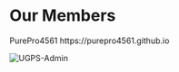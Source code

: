 <img alt="" src="https://readme-typing-svg.herokuapp.com?vCenter=true&lines=Hello+Welcome+To+UGPS;Unblocked+Games+And+Proxies;For+Students">

<h1>Our Members</h1>
PurePro4561 https://purepro4561.github.io

<p align="left"> 
  <img src="https://komarev.com/ghpvc/?username=UGPS-Admin&label=Profile Visitors&color=001eff&style=flat" alt="UGPS-Admin" />
  
